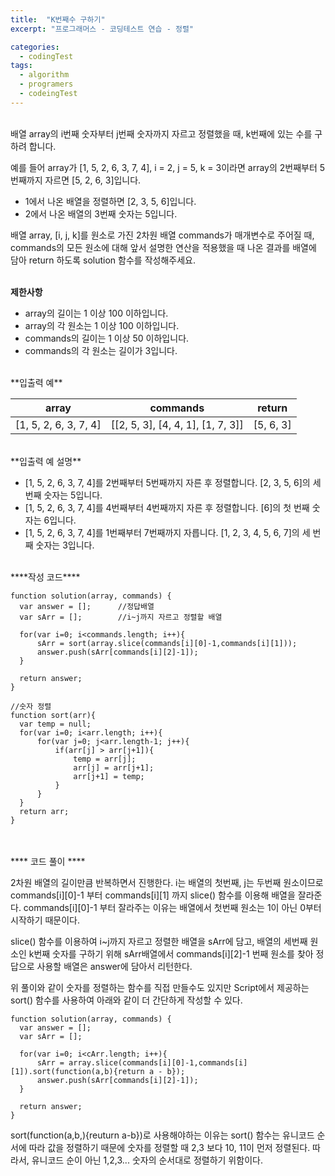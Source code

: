 ```yaml
---
title:  "K번째수 구하기"
excerpt: "프로그래머스 - 코딩테스트 연습 - 정렬"

categories:
  - codingTest
tags: 
  - algorithm 
  - programers
  - codeingTest
---
```




<br/>
배열 array의 i번째 숫자부터 j번째 숫자까지 자르고 정렬했을 때, k번째에 있는 수를 구하려 합니다.<br/>

예를 들어 array가 [1, 5, 2, 6, 3, 7, 4], i = 2, j = 5, k = 3이라면 array의 2번째부터 5번째까지 자르면 [5, 2, 6, 3]입니다.

 * 1에서 나온 배열을 정렬하면 [2, 3, 5, 6]입니다.
 * 2에서 나온 배열의 3번째 숫자는 5입니다.

배열 array, [i, j, k]를 원소로 가진 2차원 배열 commands가 매개변수로 주어질 때, commands의 모든 원소에 대해 앞서 설명한 연산을 적용했을 때 나온 결과를 배열에 담아 return 하도록 solution 함수를 작성해주세요.<br/><br/>


**제한사항**

* array의 길이는 1 이상 100 이하입니다.
* array의 각 원소는 1 이상 100 이하입니다.
* commands의 길이는 1 이상 50 이하입니다.
* commands의 각 원소는 길이가 3입니다.

<br/>
**입출력 예**

|array|commands|return|
|------------------------|---|---|
|[1, 5, 2, 6, 3, 7, 4]|[[2, 5, 3], [4, 4, 1], [1, 7, 3]]|[5, 6, 3]|

<br/>
**입출력 예 설명**

* [1, 5, 2, 6, 3, 7, 4]를 2번째부터 5번째까지 자른 후 정렬합니다. [2, 3, 5, 6]의 세 번째 숫자는 5입니다.
* [1, 5, 2, 6, 3, 7, 4]를 4번째부터 4번째까지 자른 후 정렬합니다. [6]의 첫 번째 숫자는 6입니다.
* [1, 5, 2, 6, 3, 7, 4]를 1번째부터 7번째까지 자릅니다. [1, 2, 3, 4, 5, 6, 7]의 세 번째 숫자는 3입니다.	


<br/>
****작성 코드****

    function solution(array, commands) {
      var answer = [];      //정답배열
      var sArr = [];        //i~j까지 자르고 정렬할 배열

      for(var i=0; i<commands.length; i++){
          sArr = sort(array.slice(commands[i][0]-1,commands[i][1]));
          answer.push(sArr[commands[i][2]-1]);
      }

      return answer;
    }

    //숫자 정렬
    function sort(arr){
      var temp = null;
      for(var i=0; i<arr.length; i++){
          for(var j=0; j<arr.length-1; j++){
              if(arr[j] > arr[j+1]){
                  temp = arr[j];
                  arr[j] = arr[j+1];
                  arr[j+1] = temp;
              }
          }
      }
      return arr;
    }

    

<br/><br/>
**** 코드 풀이 ****

2차원 배열의 길이만큼 반복하면서 진행한다. i는 배열의 첫번째, j는 두번째 원소이므로 commands[i][0]-1 부터 commands[i][1] 까지 slice() 함수를 이용해 배열을 잘라준다. commands[i][0]-1 부터 잘라주는 이유는 배열에서 첫번째 원소는 1이 아닌 0부터 시작하기 때문이다.<br/>

slice() 함수를 이용하여 i~j까지 자르고 정렬한 배열을 sArr에 담고, 배열의 세번째 원소인 k번째 숫자를 구하기 위해 sArr배열에서 commands[i][2]-1 번째 원소를 찾아 정답으로 사용할 배열은 answer에 담아서 리턴한다.<br/>

위 풀이와 같이 숫자를 정렬하는 함수를 직접 만들수도 있지만 Script에서 제공하는 sort() 함수를 사용하여 아래와 같이 더 간단하게 작성할 수 있다.

    function solution(array, commands) {
      var answer = [];
      var sArr = [];
      
      for(var i=0; i<cArr.length; i++){
          sArr = array.slice(commands[i][0]-1,commands[i][1]).sort(function(a,b){return a - b});
          answer.push(sArr[commands[i][2]-1]);
      }
      
      return answer;
    }

sort(function(a,b,){reuturn a-b})로 사용해야하는 이유는 sort() 함수는 유니코드 순서에 따라 값을 정렬하기 때문에 숫자를 정렬할 때 2,3 보다 10, 11이 먼저 정렬된다. 따라서, 유니코드 순이 아닌 1,2,3... 숫자의 순서대로 정렬하기 위함이다.

<br/>